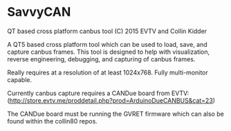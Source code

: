 # SavvyCAN
QT based cross platform canbus tool 
(C) 2015 EVTV and Collin Kidder

A QT5 based cross platform tool which can be used to load, save, and capture canbus frames.
This tool is designed to help with visualization, reverse engineering, debugging, and
capturing of canbus frames.

Really requires at a resolution of at least 1024x768. Fully multi-monitor capable.

Currently canbus capture requires a CANDue board from EVTV:
(http://store.evtv.me/proddetail.php?prod=ArduinoDueCANBUS&cat=23)

The CANDue board must be running the GVRET firmware which can also be found
within the collin80 repos.

